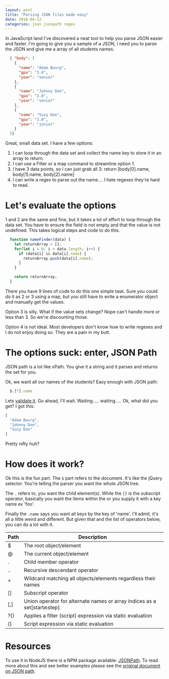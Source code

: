 ```yaml
---
layout: post
title: "Parsing JSON files made easy"
date: 2018-04-12
categories: json jsonpath regex
---
```


In JavaScript land I've discovered a neat tool to help you parse JSON easier and faster. I'm going to give you a sample of a JSON, I need you to parse the JSON and give me a array of all students names.

```json
  { "body": [
    {
      "name": "Adam Bourg",
      "gpa": "3.8",
      "year": "senior"
    },
    {
      "name": "Johnny Doe",
      "gpa": "2.8",
      "year": "senior"
    },
    {
      "name": "Suzy Doe",
      "gpa": "3.0",
      "year": "junior"
    }
  ]}
```

Great, small data set. I have a few options:

1. I can loop through the data set and collect the name key to store it in an array to return.
2. I can use a Filter or a map command to streamline option 1.
3. I have 3 data points, so I can just grab all 3:
  return [body[0].name, body[1].name, body[2].name]
4. I can write a regex to parse out the name.... I hate regexes they're hard to read.

# Let's evaluate the options

1 and 2 are the same and fine, but it takes a lot of effort to loop through the data set. You have to ensure the field is not empty and that the value is not undefined. This takes logical steps and code to do this.

```javascript
  function nameFinder(data) {
    let returnArray = [];
    for(let i = 0; i < data.length; i++) {
      if (data[i] && data[i].name) {
        returnArray.push(data[i].name);
      }
    }

    return returnArray;
  }
```

There you have 9 lines of code to do this one simple task. Sure you could do it as 2 or 3 using a map, but you still have to write a enumerator object and manually get the values.

Option 3 is silly. What if the value sets change? Nope can't handle more or less than 3. So we're discounting those.

Option 4 is not ideal. Most developers don't know how to write regexes and I do not enjoy doing so. They are a pain in my butt.

# The options suck: enter, JSON Path

JSON path is a lot like xPath. You give it a string and it parses and returns the set for you.

Ok, we want all our names of the students? Easy enough with JSON path:

```javascript
  $.[*].name
```

Lets [validate it](http://jsonpath.com/). Go ahead, I'll wait. Waiting..... waiting..... Ok, what did you get? I got this:

```javascript
[
  "Adam Bourg",
  "Johnny Doe",
  "Suzy Doe"
]
```

Pretty nifty huh?

# How does it work?

Ok this is the fun part. The ```$``` part refers to the document. It's like the jQuery selector. You're telling the parser you want the whole JSON tree.

The ```.``` refers to, you want the child element(s). While the ```[]``` is the subscript operator, basically you want the items within the or you supply it with a key name ex 'foo'.

Finally the ```.name``` says you want all keys by the key of 'name'. I'll admit, it's all a little weird and different. But given that and the list of operators below, you can do a lot with it.

| Path | Description                                                                  |
|------|------------------------------------------------------------------------------|
| $    | The root object/element                                                      |
| @    | The current object/element                                                   |
| .    | Child member operator                                                        |
| ..   | Recursive descendant operator                                                |
| *    | Wildcard matching all objects/elements regardless their names                |
| []   | Subscript operator                                                           |
| [,]  | Union operator for alternate names or array indices as a set[start:end:step] |
| ?()  | Applies a filter (script) expression via static evaluation                   |
| ()   | Script expression via static evaluation                                      |


# Resources

To use it in NodeJS there is a NPM package available: [JSONPath](https://github.com/dchester/jsonpath). To read more about this and see better examples please see the [original document on JSON path](http://goessner.net/articles/JsonPath/).


